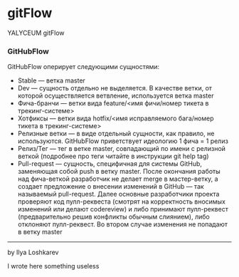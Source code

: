 # gitFlow
YALYCEUM gitFlow

### GitHubFlow

GitHubFlow оперирует следующими сущностями:

- Stable — ветка master
- Dev — сущность отдельно не выделяется. В качестве ветки, от которой осуществляется ветвление, используется ветка master
- Фича-бранчи — ветки вида feature/<имя фичи/номер тикета в трекинг-системе>
- Хотфиксы — ветки вида hotfix/<имя исправляемого бага/номер тикета в трекинг-системе>
- Релизные ветки — в виде отдельный сущности, как правило, не используются. GitHubFlow приветствует идеологию 1 фича = 1 релиз
- Релиз/Тег — тег в ветке master, совпадающий по имени с релизной веткой (подробнее про теги читайте в инструкции git help tag)
- Pull-request — сущность, специфичная для системы GitHub, заменяющая собой push в ветку master. После окончания работы над фича-веткой разработчик не делает merge в мастер-ветку, а создает предложение о внесении изменений в GitHub — так называемый pull-request. Далее основные разработчики проекта проверяют код пулл-реквеста (смотрят на корректность вносимых изменений или делают codereview) и либо принимают пулл-реквест (предварительно решив конфликты обычным слиянием), либо отклоняют пулл-реквест. Во втором случае изменения не попадают в ветку master

___
by Ilya Loshkarev

I wrote here something useless
